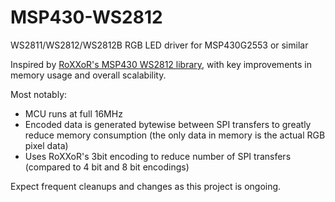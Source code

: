 # MSP430-WS2812
WS2811/WS2812/WS2812B RGB LED driver for MSP430G2553 or similar

Inspired by [RoXXoR's MSP430 WS2812 library](https://github.com/RoXXoR/ws2812), with key improvements in memory usage and overall scalability.

Most notably:
  * MCU runs at full 16MHz
  * Encoded data is generated bytewise between SPI transfers to greatly reduce memory consumption (the only data in memory is the actual RGB pixel data)
  * Uses RoXXoR's 3bit encoding to reduce number of SPI transfers (compared to 4 bit and 8 bit encodings)

Expect frequent cleanups and changes as this project is ongoing.
